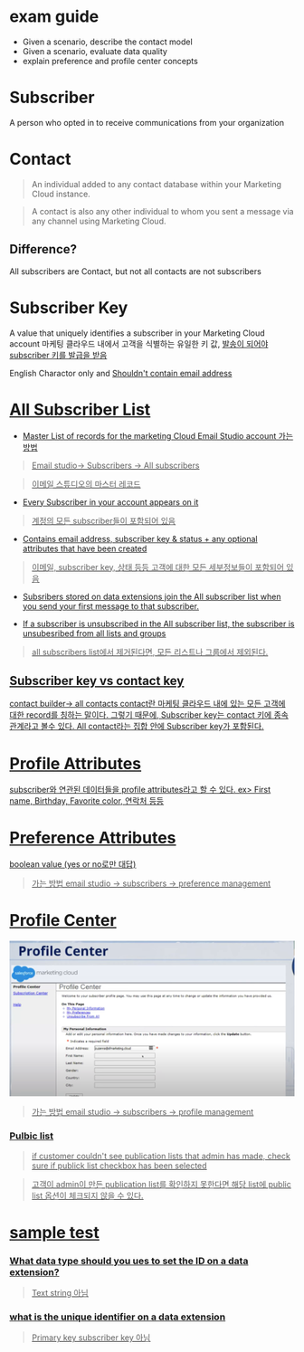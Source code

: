 # exam guide
* Given a scenario, describe the contact model
* Given a scenario, evaluate data quality
* explain preference and profile center concepts


# Subscriber 
A person who opted in to receive communications from your organization

# Contact
> An individual added to any contact database within your Marketing Cloud instance. 


> A contact is also any other individual to whom you sent a message via any channel using Marketing Cloud.


## Difference?
All subscribers are Contact, but not all contacts are not subscribers

# Subscriber Key
A value that uniquely identifies a subscriber in your Marketing Cloud account
마케팅 클라우드 내에서 고객을 식별하는 유일한 키 값, <u>발송이 되어야 subscriber 키를 발급을 받음</u>


English Charactor only and <u>Shouldn't contain email address<u>

# All Subscriber List
* Master List of records for the marketing Cloud Email Studio account
가는 방법 
> Email studio-> Subscribers -> All subscribers

>이메일 스튜디오의 마스터 레코드
* Every Subscriber in your account appears on it
>계정의 모든 subscriber들이 포함되어 있음
* Contains email address, subscriber key & status + any optional attributes that have been created
>이메일, subscriber key, 상태 등등 고객에 대한 모든 세부정보들이 포함되어 있음
* Subsribers stored on data extensions join the All subscriber list when you send your first message to that subscriber.

* If a subscriber is unsubscribed in the All subscriber list, the subscriber is unsubesribed from all lists and groups
> all subscribers list에서 제거된다면, 모든 리스트나 그룹에서 제외된다.


## Subscriber key vs contact key
contact builder-> all contacts 
contact란 마케팅 클라우드 내에 있는 모든 고객에 대한 record를 칭하는 말이다. 그렇기 때문에, Subscriber key는 contact 키에 종속 관계라고 볼수 있다. All contact라는 집합 안에 Subscriber key가 포함된다.


# Profile Attributes
subscriber와 연관된 데이터들을 profile attributes라고 할 수 있다.
ex> First name, Birthday, Favorite color, 연락처 등등

# Preference Attributes
boolean value (yes or no로만 대답)

> 가는 방법 
email studio -> subscribers -> preference management


# Profile Center
![alt text](image.png)

> 가는 방법 
email studio -> subscribers -> profile management

### Pulbic list
> if customer couldn't see publication lists that admin has made, check sure if publick list checkbox has been selected


> 고객이 admin이 만든 publication list를 확인하지 못한다면 해당 list에 public list 옵션이 체크되지 않을 수 있다.


#  sample test
### What data type should you ues to set the ID on a data extension?
> Text
 string 아님

 ### what is the unique identifier on a data extension
> Primary key
subscriber key 아님




